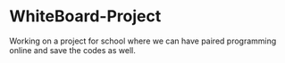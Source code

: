 # WhiteBoard-Project
Working on a project for school where we can have paired programming online and save the codes as well. 
